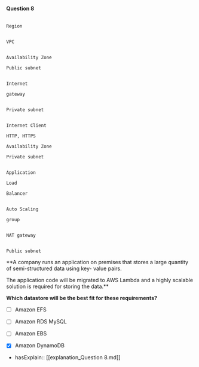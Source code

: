 #### Question  8

```

Region

```

```

VPC

```

```

Availability Zone

Public subnet

```

```

Internet

gateway

```

```

Private subnet

```

```

Internet Client

HTTP, HTTPS

Availability Zone

Private subnet

```

```

Application

Load

Balancer

```

```

Auto Scaling

group

```

```

NAT gateway

```

```

Public subnet

```

**A company runs an application on premises that stores a large quantity of semi-structured data using key- value pairs.

The application code will be migrated to AWS Lambda and a highly scalable solution is required for storing the data.**

**Which datastore will be the best fit for these requirements?**

- [ ] Amazon EFS

- [ ] Amazon RDS MySQL

- [ ] Amazon EBS

- [x] Amazon DynamoDB

- hasExplain:: [[explanation_Question  8.md]]
